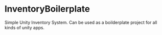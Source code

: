 # InventoryBoilerplate
Simple Unity Inventory System. Can be used as a boilderplate project for all kinds of unity apps.
